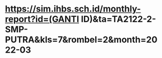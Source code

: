 # https://sim.ihbs.sch.id/monthly-report?id=(GANTI ID)&ta=TA2122-2-SMP-PUTRA&kls=7&rombel=2&month=2022-03
